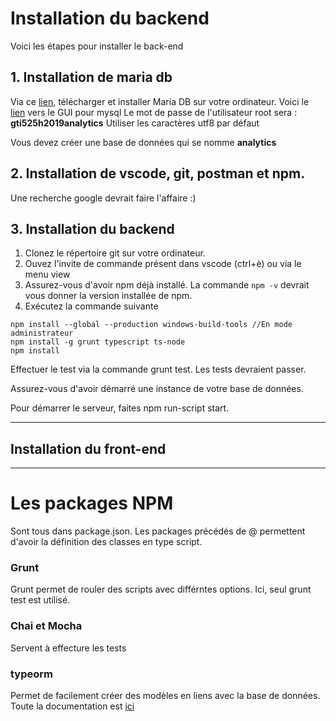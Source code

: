 # Installation du backend

Voici les étapes pour installer le back-end

## 1. Installation de maria db
Via ce [lien](https://downloads.mariadb.org/mariadb/10.3.12/), télécharger et installer Maria DB sur votre ordinateur.
Voici le [lien](https://dev.mysql.com/downloads/workbench/) vers le GUI pour mysql
Le mot de passe de l'utilisateur root sera : **gti525h2019analytics**
Utiliser les caractères utf8 par défaut

Vous devez créer une base de données qui se nomme **analytics**

## 2. Installation de vscode, git, postman et npm.

Une recherche google devrait faire l'affaire :)

## 3. Installation du backend

1. Clonez le répertoire git sur votre ordinateur.
2. Ouvez l'invite de commande présent dans vscode (ctrl+è) ou via le menu view
3. Assurez-vous d'avoir npm déjà installé.  La commande `npm -v` devrait vous donner la version installée de npm.
4. Exécutez la commande suivante

```
npm install --global --production windows-build-tools //En mode administrateur
npm install -g grunt typescript ts-node
npm install
```
Effectuer le test via la commande grunt test.  Les tests devraient passer.

Assurez-vous d'avoir démarré une instance de votre base de données.

Pour démarrer le serveur, faites npm run-script start.

---

## Installation du front-end

---

# Les packages NPM
Sont tous dans package.json.  Les packages précédés de @ permettent d'avoir la définition des classes en type script.
### Grunt
Grunt permet de rouler des scripts avec différntes options.  Ici, seul grunt test est utilisé.
### Chai et Mocha
Servent à effecture les tests
### typeorm
Permet de facilement créer des modèles en liens avec la base de données.  Toute la documentation est [ici](https://www.npmjs.com/package/typeorm)

